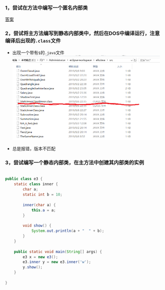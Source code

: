 ### 1，尝试在方法中编写一个匿名内部类
[答案](https://blog.csdn.net/Zero_HWA/article/details/87948266)


### 2，尝试将主方法编写到静态内部类中，然后在DOS中编译运行，注意编译后出现的```.class```文件

* 出现一个带有```$```的```.java```文件
![](https://github.com/BinGYiZhanG/Java/blob/master/%E3%80%8AJava%E5%85%A5%E9%97%A8%E5%88%B0%E7%B2%BE%E9%80%9A%E3%80%8B/%E7%AC%AC%E4%B8%80%E7%AF%87%20%E5%9F%BA%E7%A1%80%E7%9F%A5%E8%AF%86/Images/09062241.png)

* 总是报错，版本不匹配

### 3，尝试编写一个静态内部类，在主方法中创建其内部类的实例

```java

public class e3 {
	static class inner {
		char a;
		static int b = 10;

		inner(char a) {
			this.a = a;
		}

		void show() {
			System.out.println(a + "  " + b);
		}
	}

	public static void main(String[] args) {
		e3 x = new e3();
		e3.inner y = new e3.inner('w');
		y.show();
	}

}

```
